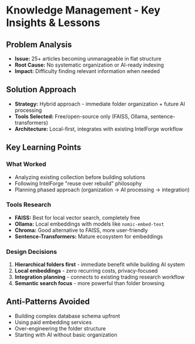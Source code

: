# Knowledge Management - Key Insights & Lessons

## Problem Analysis
- **Issue:** 25+ articles becoming unmanageable in flat structure
- **Root Cause:** No systematic organization or AI-ready indexing
- **Impact:** Difficulty finding relevant information when needed

## Solution Approach
- **Strategy:** Hybrid approach - immediate folder organization + future AI processing
- **Tools Selected:** Free/open-source only (FAISS, Ollama, sentence-transformers)
- **Architecture:** Local-first, integrates with existing IntelForge workflow

## Key Learning Points

### What Worked
- Analyzing existing collection before building solutions
- Following IntelForge "reuse over rebuild" philosophy
- Planning phased approach (organization → AI processing → integration)

### Tools Research
- **FAISS:** Best for local vector search, completely free
- **Ollama:** Local embeddings with models like `nomic-embed-text`
- **Chroma:** Good alternative to FAISS, more user-friendly
- **Sentence-Transformers:** Mature ecosystem for embeddings

### Design Decisions
1. **Hierarchical folders first** - immediate benefit while building AI system
2. **Local embeddings** - zero recurring costs, privacy-focused
3. **Integration planning** - connects to existing trading research workflow
4. **Semantic search focus** - more powerful than folder browsing

## Anti-Patterns Avoided
- Building complex database schema upfront
- Using paid embedding services
- Over-engineering the folder structure
- Starting with AI without basic organization